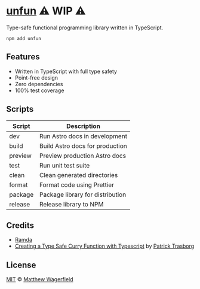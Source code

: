# [unfun] ⚠️ WIP ⚠️

Type-safe functional programming library written in TypeScript.

    npm add unfun

## Features

- Written in TypeScript with full type safety
- Point-free design
- Zero dependencies
- 100% test coverage

## Scripts

| Script  | Description                      |
| ------- | -------------------------------- |
| dev     | Run Astro docs in development    |
| build   | Build Astro docs for production  |
| preview | Preview production Astro docs    |
| test    | Run unit test suite              |
| clean   | Clean generated directories      |
| format  | Format code using Prettier       |
| package | Package library for distribution |
| release | Release library to NPM           |

## Credits

- [Ramda][ramda]
- [Creating a Type Safe Curry Function with Typescript](https://medium.com/@patrick.trasborg/creating-a-type-safe-curry-function-with-typescript-3eeb29b5457d) by [Patrick Trasborg](https://medium.com/@patrick.trasborg)

## License

[MIT][license] © [Matthew Wagerfield][wagerfield]

[wagerfield]: https://github.com/wagerfield
[unfun]: https://github.com/wagerfield/unfun#readme
[license]: https://github.com/wagerfield/unfun/blob/main/license
[ramda]: https://ramdajs.com/
